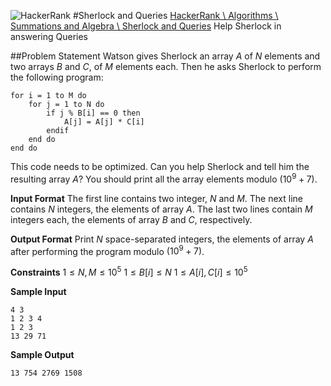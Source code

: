 ![HackerRank]
#Sherlock and Queries
[HackerRank \ Algorithms \ Summations and Algebra \ Sherlock and Queries](https://www.hackerrank.com/challenges/sherlock-and-queries)
Help Sherlock in answering Queries

##Problem Statement
Watson gives Sherlock an array $A$ of $N$ elements and two arrays $B$ and $C$, of $M$ elements each. Then he asks Sherlock to perform the following program:

    for i = 1 to M do
        for j = 1 to N do
            if j % B[i] == 0 then
                A[j] = A[j] * C[i]
            endif
        end do
    end do

This code needs to be optimized. Can you help Sherlock and tell him the resulting array $A$? You should print all the array elements modulo $(10^9 + 7)$.

**Input Format**
The first line contains two integer, $N$ and $M$. The next line contains $N$ integers, the elements of array $A$. The last two lines contain $M$ integers each, the elements of array $B$ and $C$, respectively.

**Output Format**
Print $N$ space-separated integers, the elements of array $A$ after performing the program modulo $(10^9 + 7)$.

**Constraints**
$1 \le N, M \le 10^5$
$1 \le B[i] \le N$
$1 \le A[i], C[i] \le 10^5$

**Sample Input**

    4 3
    1 2 3 4
    1 2 3
    13 29 71

**Sample Output**

    13 754 2769 1508

[HackerRank]:https://www.hackerrank.com/assets/brand/typemark_60x200.png